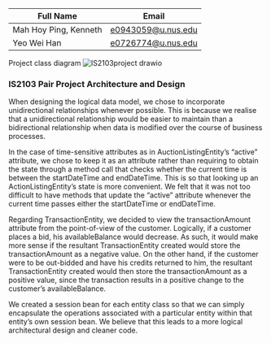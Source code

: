 | Full Name | Email |
| --- | --- |
| Mah Hoy Ping, Kenneth | e0943059@u.nus.edu |
| Yeo Wei Han | e0726774@u.nus.edu |

Project class diagram
![IS2103project drawio](https://user-images.githubusercontent.com/36888332/232276724-66b29c3a-7f15-4e01-b610-5f71c30fd071.png)


### IS2103 Pair Project Architecture and Design

When designing the logical data model, we chose to incorporate unidirectional relationships whenever possible. This is because we realise that a unidirectional relationship would be easier to maintain than a bidirectional relationship when data is modified over the course of business processes.

In the case of time-sensitive attributes as in AuctionListingEntity’s “active” attribute, we chose to keep it as an attribute rather than requiring to obtain the state through a method call that checks whether the current time is between the startDateTime and endDateTime. This is so that looking up an ActionListingEntity’s state is more convenient. We felt that it was not too difficult to have methods that update the “active” attribute whenever the current time passes either the startDateTime or endDateTime.

Regarding TransactionEntity, we decided to view the transactionAmount attribute from the point-of-view of the customer. Logically, if a customer places a bid, his availableBalance would decrease. As such, it would make more sense if the resultant TransactionEntity created would store the transactionAmount as a negative value. On the other hand, if the customer were to be out-bidded and have his credits returned to him, the resultant TransactionEntity created would then store the transactionAmount as a positive value, since the transaction results in a positive change to the customer’s availableBalance.

We created a session bean for each entity class so that we can simply encapsulate the operations associated with a particular entity within that entity’s own session bean. We believe that this leads to a more logical architectural design and cleaner code.
